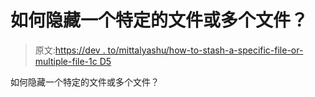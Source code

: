 # 如何隐藏一个特定的文件或多个文件？

> 原文:[https://dev . to/mittalyashu/how-to-stash-a-specific-file-or-multiple-file-1c D5](https://dev.to/mittalyashu/how-to-stash-a-specific-file-or-multiple-files-1cd5)

如何隐藏一个特定的文件或多个文件？